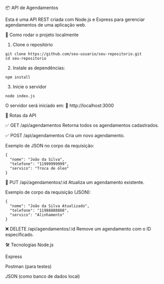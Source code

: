 📦 API de Agendamentos

Esta é uma API REST criada com Node.js e Express para gerenciar agendamentos de uma aplicação web.

🚀 Como rodar o projeto localmente
1. Clone o repositório
```
git clone https://github.com/seu-usuario/seu-repositorio.git
cd seu-repositorio
```
2. Instale as dependências:
```
npm install
```
3. Inicie o servidor
```
node index.js
```
O servidor será iniciado em:
📍 http://localhost:3000

📌 Rotas da API

✅ GET /api/agendamentos
Retorna todos os agendamentos cadastrados.

✅ POST /api/agendamentos
Cria um novo agendamento.

Exemplo de JSON no corpo da requisição:
```
{
  "nome": "João da Silva",
  "telefone": "11999999999",
  "servico": "Troca de óleo"
}
```
🔄 PUT /api/agendamentos/:id
Atualiza um agendamento existente.

Exemplo de corpo da requisição (JSON):
```
{
  "nome": "João da Silva Atualizado",
  "telefone": "11988888888",
  "servico": "Alinhamento"
}
```

❌ DELETE /api/agendamentos/:id
Remove um agendamento com o ID especificado.

🛠 Tecnologias
Node.js

Express

Postman (para testes)

JSON (como banco de dados local)
